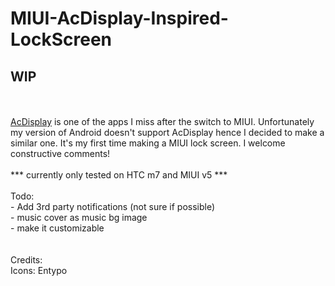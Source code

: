 MIUI-AcDisplay-Inspired-LockScreen
==================================
<h2>WIP</h2>
<br><br>
<a href="https://play.google.com/store/apps/details?id=com.achep.acdisplay">AcDisplay</a> is one of the apps I miss
after the switch to MIUI. Unfortunately my version of Android doesn't support AcDisplay hence I decided to make a similar one. 
It's my first time making a MIUI lock screen. I welcome constructive comments! 
<br><br>
*** currently only tested on HTC m7 and MIUI v5 ***
<br><br>
Todo: <br>
- Add 3rd party notifications (not sure if possible) <br>
- music cover as music bg image <br>
- make it customizable <br>
<br><br>
Credits: <br>
Icons: Entypo
